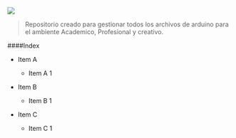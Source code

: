 ![](https://upload.wikimedia.org/wikipedia/commons/4/42/Arduino_Uno_logo.png)

> Repositorio creado para gestionar todos los archivos de arduino para el ambiente Academico, Profesional y creativo.

####Index
                
+ Item A
    + Item A 1
    
+ Item B
    + Item B 1

+ Item C
    * Item C 1
